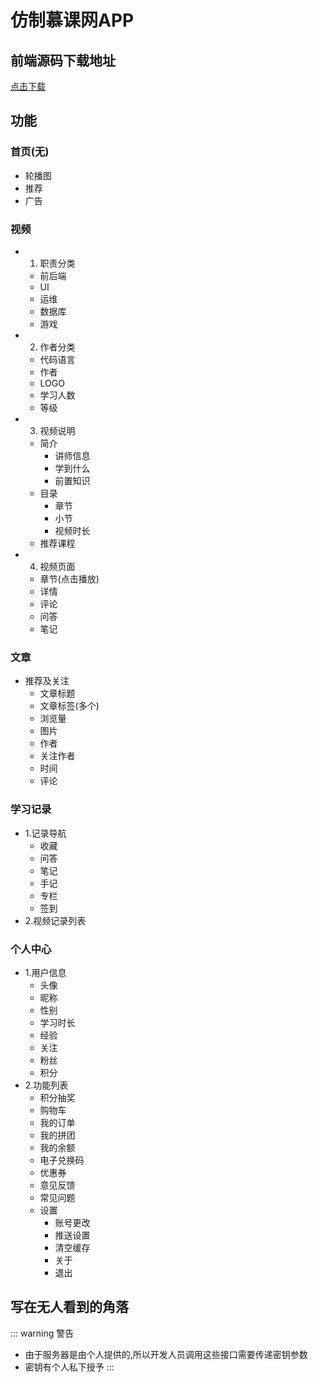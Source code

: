 # 仿制慕课网APP

## 前端源码下载地址
[点击下载](http://download.codecore.cn/mookapp.zip)
## 功能

### 首页(无)
- 轮播图
- 推荐
- 广告
### 视频
- 1. 职责分类
    - 前后端
    - UI
    - 运维
    - 数据库
    - 游戏
- 2. 作者分类
    - 代码语言
    - 作者
    - LOGO
    - 学习人数
    - 等级
- 3. 视频说明
    - 简介
        - 讲师信息
        - 学到什么
        - 前置知识
    - 目录
        - 章节
        - 小节
        - 视频时长
    - 推荐课程
- 4. 视频页面
    - 章节(点击播放)
    - 详情
    - 评论
    - 问答
    - 笔记
### 文章
- 推荐及关注
    - 文章标题
    - 文章标签(多个)
    - 浏览量
    - 图片
    - 作者
    - 关注作者
    - 时间
    - 评论

### 学习记录
- 1.记录导航
    - 收藏
    - 问答
    - 笔记
    - 手记
    - 专栏
    - 签到
- 2.视频记录列表

### 个人中心
- 1.用户信息
    - 头像
    - 昵称
    - 性别
    - 学习时长
    - 经验
    - 关注
    - 粉丝
    - 积分
- 2.功能列表
    - 积分抽奖
    - 购物车
    - 我的订单
    - 我的拼团
    - 我的余额
    - 电子兑换码
    - 优惠券
    - 意见反馈
    - 常见问题
    - 设置
        - 账号更改
        - 推送设置
        - 清空缓存
        - 关于
        - 退出

## 写在无人看到的角落
::: warning 警告 
- 由于服务器是由个人提供的,所以开发人员调用这些接口需要传递密钥参数
- 密钥有个人私下授予
:::